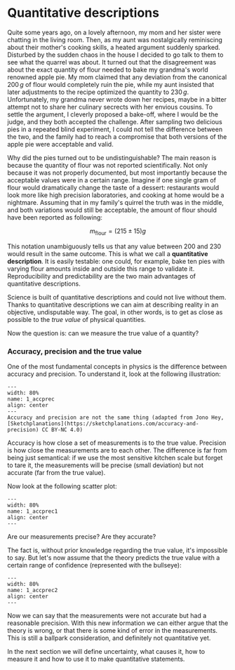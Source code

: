 # Quantitative descriptions

Quite some years ago, on a lovely afternoon, my mom and her sister were chatting in the living room. Then, as my aunt was nostalgically reminiscing about their mother's cooking skills, a heated argument suddenly sparked. Disturbed by the sudden chaos in the house I decided to go talk to them to see what the quarrel was about. It turned out that the disagreement was about the exact quantity of flour needed to bake my grandma's world renowned apple pie. My mom claimed that any deviation from the canonical $200\,g$ of flour would completely ruin the pie, while my aunt insisted that later adjustments to the recipe optimized the quantity to $230\,g$. Unfortunately, my grandma never wrote down her recipes, maybe in a bitter attempt not to share her culinary secrects with her envious cousins. To settle the argument, I cleverly proposed a bake-off, where I would be the judge, and they both accepted the challenge. After sampling two delicious pies in a repeated blind experiment, I could not tell the difference between the two, and the family had to reach a compromise that both versions of the apple pie were acceptable and valid.

Why did the pies turned out to be undistinguishable? The main reason is because the quantity of flour was not reported scientifically. Not only because it was not properly documented, but most importantly because the acceptable values were in a certain range. Imagine if one single gram of flour would dramatically change the taste of a dessert: restaurants would look more like high precision laboratories, and cooking at home would be a nightmare. Assuming that in my family's quirrel the truth was in the middle, and both variations would still be acceptable, the amount of flour should have been reported as following:

$$
 m_{\text{flour}}=(215\pm 15) g
$$

This notation unambiguously tells us that any value between $200$ and $230$ would result in the same outcome. This is what we call a **quantitative description**. It is easily testable: one could, for example, bake ten pies with varying flour amounts inside and outside this range to validate it. Reproducibility and predictability are the two main advantages of quantitative descriptions.

Science is built of quantitative descriptions and could not live without them.  Thanks to quantitative descriptions we can aim at describing reality in an objective, undisputable way. The goal, in other words, is to get as close as possible to the *true value* of physical quantities.

Now the question is: can we measure the true value of a quantity?

### Accuracy, precision and the true value

One of the most fundamental concepts in physics is the difference between accuracy and precision. To understand it, look at the following illustration:

```{figure} ../figures/chap1_accprec.png
---
width: 80%
name: 1_accprec
align: center
---
Accuracy and precision are not the same thing (adapted from Jono Hey, [Sketchplanations](https://sketchplanations.com/accuracy-and-precision) CC BY-NC 4.0)
```

Accuracy is how close a set of measurements is to the true value. Precision is how close the measurements are to each other. The difference is far from being just semantical: if we use the most sensitive kitchen scale but forget to tare it, the measurements will be precise (small deviation) but not accurate (far from the true value). 

Now look at the following scatter plot:
```{figure} ../figures/chap1_accprec1.png
---
width: 80%
name: 1_accprec1
align: center
---
```
Are our measurements precise? Are they accurate?

The fact is, without prior knowledge regarding the true value, it's impossible to say. But let's now assume that the theory predicts the true value with a certain range of confidence (represented with the bullseye):

```{figure} ../figures/chap1_accprec2.png
---
width: 80%
name: 1_accprec2
align: center
---
```

Now we can say that the measurements were not accurate but had a reasonable precision. With this new information we can either argue that the theory is wrong, or that there is some kind of error in the measurements. This is still a ballpark consideration, and definitely not quantitative yet. 

In the next section we will define uncertainty, what causes it, how to measure it and how to use it to make quantitative statements.